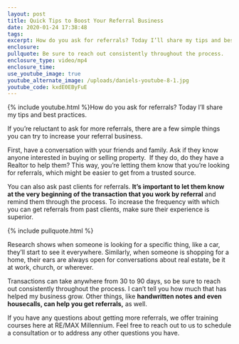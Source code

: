 ```yaml
---
layout: post
title: Quick Tips to Boost Your Referral Business
date: 2020-01-24 17:38:48
tags:
excerpt: How do you ask for referrals? Today I’ll share my tips and best practices.
enclosure:
pullquote: Be sure to reach out consistently throughout the process.
enclosure_type: video/mp4
enclosure_time:
use_youtube_image: true
youtube_alternate_image: /uploads/daniels-youtube-8-1.jpg
youtube_code: kxdE0EByFuE
---
```


{% include youtube.html %}How do you ask for referrals? Today I’ll share my tips and best practices.

If you’re reluctant to ask for more referrals, there are a few simple things you can try to increase your referral business.

First, have a conversation with your friends and family. Ask if they know anyone interested in buying or selling property.&nbsp; If they do, do they have a Realtor to help them? This way, you’re letting them know that you’re looking for referrals, which might be easier to get from a trusted source.

You can also ask past clients for referrals. **It’s important to let them know at the very beginning of the transaction that you work by referral** and remind them through the process. To increase the frequency with which you can get referrals from past clients, make sure their experience is superior.&nbsp;

{% include pullquote.html %}

Research shows when someone is looking for a specific thing, like a car, they’ll start to see it everywhere. Similarly, when someone is shopping for a home, their ears are always open for conversations about real estate, be it at work, church, or wherever.&nbsp;

Transactions can take anywhere from 30 to 90 days, so be sure to reach out consistently throughout the process. I can’t tell you how much that has helped my business grow. Other things, like **handwritten notes and even housecalls, can help you get referrals,** as well.

If you have any questions about getting more referrals, we offer training courses here at RE/MAX Millennium. Feel free to reach out to us to schedule a consultation or to address any other questions you have.